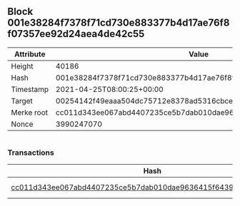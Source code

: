 ## Block 001e38284f7378f71cd730e883377b4d17ae76f8f07357ee92d24aea4de42c55

Attribute | Value
--- | ---
Height | 40186
Hash | 001e38284f7378f71cd730e883377b4d17ae76f8f07357ee92d24aea4de42c55
Timestamp | 2021-04-25T08:00:25+00:00
Target | 00254142f49eaaa504dc75712e8378ad5316cbcead634704b3734b6271167cc4
Merke root | cc011d343ee067abd4407235ce5b7dab010dae9636415f6439d37511cf2b1ace
Nonce | 3990247070

```

```

### Transactions

Hash | Amount
--- | ---
[cc011d343ee067abd4407235ce5b7dab010dae9636415f6439d37511cf2b1ace](cc011d343ee067abd4407235ce5b7dab010dae9636415f6439d37511cf2b1ace.md) | 10.00000000 SKEPTI 
